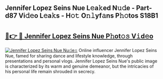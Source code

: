 ## Jennifer Lopez Seins Nue L𝚎a𝚔ed N𝚞𝚍e - Part-d87 Vi𝚍𝚎o L𝚎a𝚔s - H𝚘𝚝 O𝚗𝚕yf𝚊ns P𝚑𝚘tos S18B1

# <h2><a href="http://kf25l6.oniu.top/?m=Jennifer+Lopez+Seins+Nue">🔗👉 🔴 Jennifer Lopez Seins Nue P𝚑ot𝚘𝚜 V𝚒d𝚎o</a></h2>

[![Jennifer Lopez Seins Nue Nu𝚍e𝚜](https://i.imgur.com/0qMVB7G.gif)](http://kf25l6.oniu.top/?m=Jennifer+Lopez+Seins+Nue)
Online influencer Jennifer Lopez Seins Nue, famed for sharing dance and lifestyle knowledge, through presentations and personal vlogs. Jennifer Lopez Seins Nue's public image is characterized by its warm and genuine demeanor, but the intricacies of his personal life remain shrouded in secrecy.  
